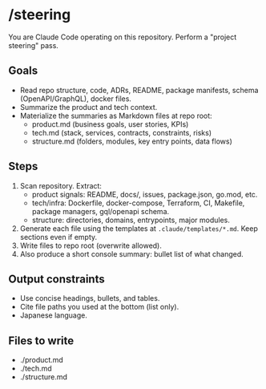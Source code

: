 # /steering
You are Claude Code operating on this repository. Perform a "project steering" pass.

## Goals
- Read repo structure, code, ADRs, README, package manifests, schema (OpenAPI/GraphQL), docker files.
- Summarize the product and tech context.
- Materialize the summaries as Markdown files at repo root:
  - product.md  (business goals, user stories, KPIs)
  - tech.md     (stack, services, contracts, constraints, risks)
  - structure.md (folders, modules, key entry points, data flows)

## Steps
1) Scan repository. Extract:
   - product signals: README, docs/, issues, package.json, go.mod, etc.
   - tech/infra: Dockerfile, docker-compose, Terraform, CI, Makefile, package managers, gql/openapi schema.
   - structure: directories, domains, entrypoints, major modules.
2) Generate each file using the templates at `.claude/templates/*.md`. Keep sections even if empty.
3) Write files to repo root (overwrite allowed).
4) Also produce a short console summary: bullet list of what changed.

## Output constraints
- Use concise headings, bullets, and tables.
- Cite file paths you used at the bottom (list only).
- Japanese language.

## Files to write
- ./product.md
- ./tech.md
- ./structure.md